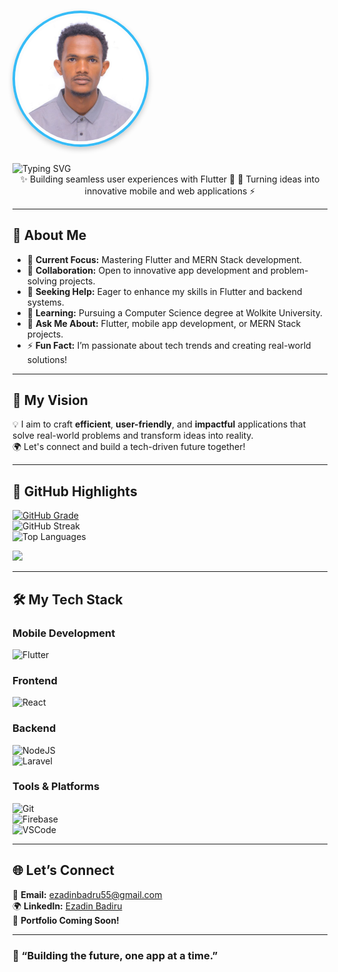 ### <div align="center">
  <img src="https://github.com/ezadin2/imgs/blob/main/img.jpg" alt="Profile Banner" width="200" style="border-radius: 50%; border: 4px solid #36BCF7; padding: 5px; box-shadow: 0 4px 8px rgba(0, 0, 0, 0.2);" />
</div>

### <div align="center">
  <img src="https://readme-typing-svg.demolab.com?font=Fira+Code&weight=600&size=28&pause=1000&color=36BCF7&width=450&lines=Hi+%F0%9F%91%8B%2C+I'm+Ezadin!;A+Flutter+Developer+%26+Tech+Enthusiast" alt="Typing SVG" />
</div>

<div align="center">  
✨ Building seamless user experiences with Flutter 🌟  
🚀 Turning ideas into innovative mobile and web applications ⚡  
</div>

---

## 💫 About Me  
- 🔭 **Current Focus:** Mastering Flutter and MERN Stack development.  
- 👯 **Collaboration:** Open to innovative app development and problem-solving projects.  
- 🤝 **Seeking Help:** Eager to enhance my skills in Flutter and backend systems.  
- 🌱 **Learning:** Pursuing a Computer Science degree at Wolkite University.  
- 💬 **Ask Me About:** Flutter, mobile app development, or MERN Stack projects.  
- ⚡ **Fun Fact:** I’m passionate about tech trends and creating real-world solutions!  

---

## 🎯 My Vision  
💡 I aim to craft **efficient**, **user-friendly**, and **impactful** applications that solve real-world problems and transform ideas into reality.  
🌍 Let's connect and build a tech-driven future together!

---

## 🌟 GitHub Highlights  
[![GitHub Grade](https://img.shields.io/badge/GitHub%20Grade-A%2B-brightgreen?style=for-the-badge)](https://github.com/ezadin2)  
![GitHub Streak](https://streak-stats.demolab.com?user=ezadin2&theme=radical&hide_border=true)  
![Top Languages](https://github-readme-stats.vercel.app/api/top-langs/?username=ezadin2&layout=compact&theme=radical&count_private=true)

[![](https://visitcount.itsvg.in/api?id=ezadin2&icon=0&color=0)](https://visitcount.itsvg.in)

---

## 🛠 My Tech Stack  
### Mobile Development  
![Flutter](https://img.shields.io/badge/Flutter-%2302569B.svg?style=for-the-badge&logo=Flutter&logoColor=white)

### Frontend  
![React](https://img.shields.io/badge/React-%2320232a.svg?style=for-the-badge&logo=react&logoColor=%2361DAFB)

### Backend  
![NodeJS](https://img.shields.io/badge/Node.js-%236DA55F.svg?style=for-the-badge&logo=node.js&logoColor=white)  
![Laravel](https://img.shields.io/badge/Laravel-%23FF2D20.svg?style=for-the-badge&logo=laravel&logoColor=white)

### Tools & Platforms  
![Git](https://img.shields.io/badge/Git-%23F05033.svg?style=for-the-badge&logo=git&logoColor=white)  
![Firebase](https://img.shields.io/badge/Firebase-%23FFCA28.svg?style=for-the-badge&logo=firebase&logoColor=black)  
![VSCode](https://img.shields.io/badge/VSCode-%23007ACC.svg?style=for-the-badge&logo=visual-studio-code&logoColor=white)

---

## 🌐 Let’s Connect  
📧 **Email:** ezadinbadru55@gmail.com  
🌍 **LinkedIn:** [Ezadin Badiru](https://www.linkedin.com/in/ezadin-badiru-98b9862a6)  
🌟 **Portfolio Coming Soon!**  

---

### 🚀 “Building the future, one app at a time.”  
<!-- Proudly created with creativity and passion ✨ -->
